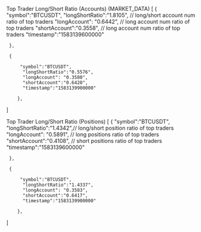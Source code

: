 
Top Trader Long/Short Ratio (Accounts) (MARKET_DATA)
[
    { 
         "symbol":"BTCUSDT",
          "longShortRatio":"1.8105",  // long/short account num ratio of top traders
          "longAccount": "0.6442",   // long account num ratio of top traders 
          "shortAccount":"0.3558",   // long account num ratio of top traders 
          "timestamp":"1583139600000"

     },

     {

         "symbol":"BTCUSDT",
          "longShortRatio":"0.5576",
          "longAccount": "0.3580", 
          "shortAccount":"0.6420",                  
          "timestamp":"1583139900000"

        },   

]

Top Trader Long/Short Ratio (Positions)
[
    { 
         "symbol":"BTCUSDT",
          "longShortRatio":"1.4342",// long/short position ratio of top traders
          "longAccount": "0.5891", // long positions ratio of top traders
          "shortAccount":"0.4108", // short positions ratio of top traders
          "timestamp":"1583139600000"

     },

     {

         "symbol":"BTCUSDT",
          "longShortRatio":"1.4337",
          "longAccount": "0.3583", 
          "shortAccount":"0.6417",                  
          "timestamp":"1583139900000"

        },   

]